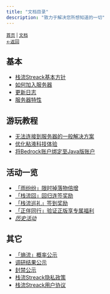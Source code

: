 ```yaml
---
title: "文档目录"
description: "致力于解决您所想知道的一切"
---
```

<small id="old_menu"><a href="/Streack/">首页</a> | <a href="/Streack/doc/">文档</a></small><br><small><a href="/Streack/doc/">←返回</a></small><br>

## 基本
* [栈流Streack基本方针](./policy/rule)
* [如何加入服务器](./connect/join)
* [更新日志](./updata)
* [服务器特性](./info/feature)

## 游玩教程
* [无法连接到服务器的一般解决方案](./connect/solution)
* [优化粘液科技体验](./info/slimefun)
* [将Bedrock账户绑定至Java版账户](./safe/linkaccount)

## 活动一览
* [「雨纷纷」限时掉落物倍增](./event/20250402)
* [「栈流回」回归连签奖励](./event/20250401b)
* [「栈流巡礼」签到奖励](./event/20250401a)
* [「正伴同行」验证正版享专属福利](./event/20250422)
* [*历史活动*](./event)

## 其它
* [「熵流」概率公示](./info/entroprix)
* [调研结果公示](./survey/)
* [封禁公示](./info/ban)
* [栈流Streack隐私政策](./policy/privacy)
* [栈流Streack用户协议](./policy/user)

<div id="mdRender_config" data-sideship-hide="2"></div>
<script src="https://rs.kdxiaoyi.top/res/scripts/js/sober@1.0.6.min.js"></script><script src="https://kdxiaoyi.top/Streack/page/js/pmd.js"></script><script src="https://rs.kdxiaoyi.top/res/scripts/js/pmd-reRender.min.js"></script>